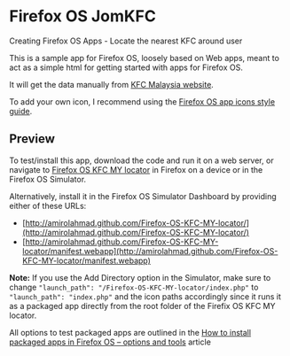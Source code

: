 Firefox OS JomKFC
=========================

Creating Firefox OS Apps - Locate the nearest KFC around user

This is a sample app for Firefox OS, loosely based on Web apps, meant to act as a simple html for getting started with apps for Firefox OS.

It will get the data manually from [KFC Malaysia website](http://kfc.com.my/jom-perlis.php).

To add your own icon, I recommend using the [Firefox OS app icons style guide](http://www.mozilla.org/en-US/styleguide/products/firefoxos/icons/).


## Preview

To test/install this app, download the code and run it on a web server, or navigate to [Firefox OS KFC MY locator](http://amirolahmad.github.com/Firefox-OS-KFC-MY-locator/) in Firefox on a device or in the Firefox OS Simulator. 

Alternatively, install it in the Firefox OS Simulator Dashboard by providing either of these URLs:

* [http://amirolahmad.github.com/Firefox-OS-KFC-MY-locator/](http://amirolahmad.github.com/Firefox-OS-KFC-MY-locator/)
* [http://amirolahmad.github.com/Firefox-OS-KFC-MY-locator/manifest.webapp](http://amirolahmad.github.com/Firefox-OS-KFC-MY-locator/manifest.webapp)

**Note:** If you use the Add Directory option in the Simulator, make sure to change `"launch_path": "/Firefox-OS-KFC-MY-locator/index.php"` to `"launch_path": "index.php"` and the icon paths accordingly since it runs it as a packaged app directly from the root folder of the Firefix OS KFC MY locator.

All options to test packaged apps are outlined in the [How to install packaged apps in Firefox OS – options and tools](https://hacks.mozilla.org/2013/03/how-to-install-packaged-apps-in-firefox-os-options-and-tools/) article
